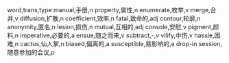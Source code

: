 word,trans,type
manual,手册,n
property,属性,n
enumerate,枚举,v
merge,合并,v
diffusion,扩散,n
coefficient,效率,n
fatal,致命的,adj
contour,轮廓,n
anonymity,匿名,n
lesion,损伤,n
mutual,互相的,adj
console,安慰,v
pigment,颜料,n
imperative,必要的,a
ensue,随之而来,v
subtract,-,v
vilify,中伤,v
hassle,困难,n
cactus,仙人掌,n
biased,偏离的,a
susceptible,易影响的,a
drop-in session,随意参加的会议,p